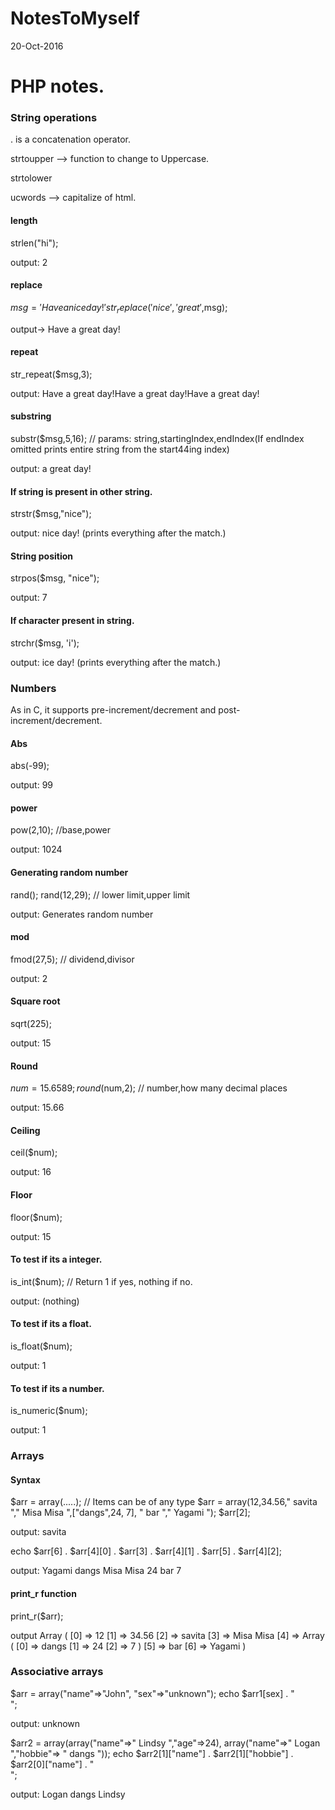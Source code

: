 # NotesToMyself

20-Oct-2016

# PHP notes.

### String operations
. is a concatenation operator.

strtoupper --> function to change to Uppercase.

strtolower

ucwords --> capitalize of html.

#### length
strlen("hi");

output: 2

#### replace 
$msg = 'Have a nice day!'
str_replace('nice','great',$msg); 

output-> Have a great day!

#### repeat
str_repeat($msg,3);

output: Have a great day!Have a great day!Have a great day!

#### substring
substr($msg,5,16); // params: string,startingIndex,endIndex(If endIndex omitted prints entire string from the start44ing index)

output: a great day!

#### If string is present in other string.
strstr($msg,"nice");

output: nice day! (prints everything after the match.)

#### String position
strpos($msg, "nice");

output: 7

#### If character present in string.
strchr($msg, 'i');

output: ice day! (prints everything after the match.)

### Numbers


As in C, it supports pre-increment/decrement and post-increment/decrement.

#### Abs
abs(-99);

output: 99

#### power
pow(2,10); //base,power

output: 1024

####  Generating random number
rand();
rand(12,29); // lower limit,upper limit

output: Generates random number

#### mod
fmod(27,5); // dividend,divisor

output: 2

#### Square root
sqrt(225);

output: 15

#### Round
$num = 15.6589;
round($num,2); // number,how many decimal places

output: 15.66

#### Ceiling
ceil($num);

output: 16

#### Floor
floor($num);

output: 15

#### To test if its a integer.
is_int($num); // Return 1 if yes, nothing if no.

output:  (nothing)

#### To test if its a float.
is_float($num); 

output:  1

#### To test if its a number.
is_numeric($num);

output: 1

### Arrays

#### Syntax 
$arr = array(.....); // Items can be of any type
$arr = array(12,34.56," savita "," Misa Misa ",["dangs",24, 7], " bar "," Yagami ");
$arr[2];

output: savita

echo $arr[6] . $arr[4][0] . $arr[3] . $arr[4][1] . $arr[5] . $arr[4][2];

output: Yagami dangs Misa Misa 24 bar 7 

#### print_r function
print_r($arr);

output Array ( [0] => 12 [1] => 34.56 [2] => savita [3] => Misa Misa [4] => Array ( [0] => dangs [1] => 24 [2] => 7 ) [5] => bar [6] => Yagami ) 

### Associative arrays

$arr = array("name"=>"John", "sex"=>"unknown");
echo $arr1[sex] . "<br>";

output: unknown

$arr2 = array(array("name"=>" Lindsy ","age"=>24), array("name"=>" Logan ","hobbie"=> " dangs "));
echo $arr2[1]["name"] . $arr2[1]["hobbie"] . $arr2[0]["name"] . "<br>";

output: Logan dangs Lindsy 
